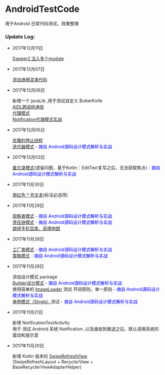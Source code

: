 # AndroidTestCode
用于Android 日常代码测试，效果整理

### Update Log:
 - 2017年12月11日
 
    [Dagger2 注入多个module](https://github.com/lvfaqiang/AndroidTestCode/tree/master/app/src/main/java/com/lvfq/code/dagger2/Dagger2Activity.java)
 - 2017年12月07日
 
    [添加通用混淆代码](https://github.com/lvfaqiang/AndroidTestCode/blob/master/app/proguard-rules.pro)
 - 2017年12月06日
    
    新增一个 javaLib ,用于测试自定义 ButterKnife <br/>
    [AIDL跨进程通信](https://github.com/lvfaqiang/AndroidTestCode/tree/master/app/src/main/java/com/lvfq/code/aidl)<br/>
    [代理模式](https://github.com/lvfaqiang/AndroidTestCode/tree/master/app/src/main/java/com/lvfq/code/proxy)<br/>
    [Notification代理模式实战](https://github.com/lvfaqiang/AndroidTestCode/tree/master/app/src/main/java/com/lvfq/code/proxy/demo)
 - 2017年12月05日
    
    [优雅的停止线程](https://github.com/lvfaqiang/AndroidTestCode/tree/master/app/src/main/java/com/lvfq/code/thread/ThreadMain.java)<br/> 
    [迭代器模式](https://github.com/lvfaqiang/AndroidTestCode/tree/master/app/src/main/java/com/lvfq/code/designpatterns/iterator) <font color="blue"> - 摘自 Android源码设计模式解析与实战</font>
 - 2017年12月03日
    
    [备忘录模式](https://github.com/lvfaqiang/AndroidTestCode/tree/master/app/src/main/java/com/lvfq/code/designpatterns/memo)(遗留问题，基于Kotlin：EditText复写之后，无法获取焦点) <font color="blue"> - 摘自 Android源码设计模式解析与实战</font><br/>
 - 2017年11月30日
 
    [带红色 * 号文本](https://github.com/lvfaqiang/AndroidTestCode/tree/master/app/src/main/java/com/lvfq/code/view/MustTextView.kt)(标注必选项)
 - 2017年11月29日

    [观察者模式](https://github.com/lvfaqiang/AndroidTestCode/tree/master/app/src/main/java/com/lvfq/code/designpatterns/observer) <font color="blue"> - 摘自 Android源码设计模式解析与实战</font><br/>
    [责任链模式](https://github.com/lvfaqiang/AndroidTestCode/tree/master/app/src/main/java/com/lvfq/code/designpatterns/dutychain) <font color="blue"> - 摘自 Android源码设计模式解析与实战</font><br/>
    [跳转手机百度、高德地图](https://github.com/lvfaqiang/AndroidTestCode/tree/master/app/src/main/java/com/lvfq/code/map/MapActivity.kt)
 - 2017年11月28日
    
    [工厂类模式](https://github.com/lvfaqiang/AndroidTestCode/tree/master/app/src/main/java/com/lvfq/code/designpatterns/factory) <font color="blue"> - 摘自 Android源码设计模式解析与实战</font><br/>
    [策略模式](https://github.com/lvfaqiang/AndroidTestCode/tree/master/app/src/main/java/com/lvfq/code/designpatterns/strategy) <font color="blue"> - 摘自 Android源码设计模式解析与实战</font>
 - 2017年11月28日
 
    添加设计模式 package<br/>
    [Builder设计模式](https://github.com/lvfaqiang/AndroidTestCode/tree/master/app/src/main/java/com/lvfq/code/designpatterns/builder) <font color="blue"> - 摘自 Android源码设计模式解析与实战</font><br/>
    使用简单的 [ImageLoader](https://github.com/lvfaqiang/AndroidTestCode/tree/master/app/src/main/java/com/lvfq/code/designpatterns/imageload) 测试 开闭原则，单一原则 <font color="blue"> - 摘自 Android源码设计模式解析与实战</font><br/>
    [单例模式（Single）](https://github.com/lvfaqiang/AndroidTestCode/tree/master/app/src/main/java/com/lvfq/code/designpatterns/single)测试<font color="blue"> - 摘自 Android源码设计模式解析与实战</font>
 - 2017年11月21日
 
    新增 NotificationTestActivity <br/>
    用于 测试 Android 系统 Notification ,以及接收到推送之后，默认调用系统的 震动和提示音 
 - 2017年11月20日
 
    新增 Kotlin 版本的 [SwipeRefreshView](https://github.com/lvfaqiang/AndroidTestCode/tree/master/app/src/main/java/com/lvfq/code/swipe) <br/>
    (SwipeRefreshLayout + RecyclerView + BaseRecyclerViewAdapterHelper)